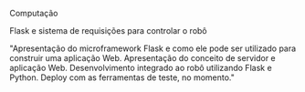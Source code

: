Computação	

Flask e sistema de requisições para controlar o robô	

"Apresentação do microframework Flask e como ele pode ser utilizado para construir uma aplicação Web. Apresentação do conceito de servidor e aplicação Web.
Desenvolvimento integrado ao robô utilizando Flask e Python.
Deploy com as ferramentas de teste, no momento."